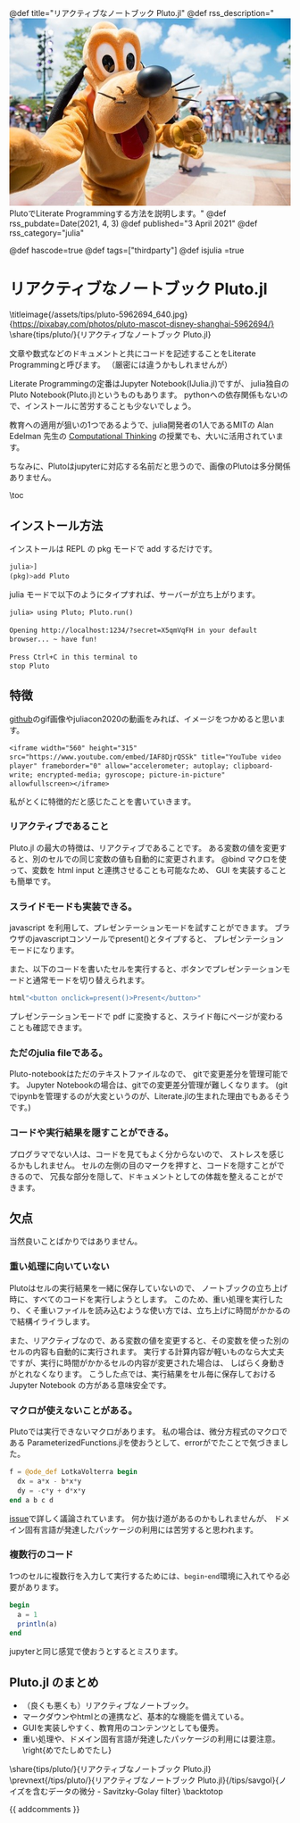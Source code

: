 @def title="リアクティブなノートブック Pluto.jl"
@def rss_description="![titleimage](/assets/tips/pluto-5962694_640.jpg)PlutoでLiterate Programmingする方法を説明します。"
@def rss_pubdate=Date(2021, 4, 3)
@def published="3 April 2021"
@def rss_category="julia"

@def hascode=true
@def tags=["thirdparty"]
@def isjulia =true

# リアクティブなノートブック Pluto.jl
\titleimage{/assets/tips/pluto-5962694_640.jpg}{https://pixabay.com/photos/pluto-mascot-disney-shanghai-5962694/}
\share{tips/pluto/}{リアクティブなノートブック Pluto.jl}

文章や数式などのドキュメントと共にコードを記述することをLiterate Programmingと呼びます。
（厳密には違うかもしれませんが）

Literate Programmingの定番はJupyter Notebook(IJulia.jl)ですが、
julia独自のPluto Notebook(Pluto.jl)というものもあります。
pythonへの依存関係もないので、インストールに苦労することも少ないでしょう。

教育への適用が狙いの1つであるようで、julia開発者の1人であるMITの Alan Edelman 先生の
[Computational Thinking](https://computationalthinking.mit.edu/) の授業でも、大いに活用されています。

ちなみに、Plutoはjupyterに対応する名前だと思うので、画像のPlutoは多分関係ありません。

\toc
## インストール方法

インストールは REPL の pkg モードで add するだけです。

```julia
julia>]
(pkg)>add Pluto
```

julia モードで以下のようにタイプすれば、サーバーが立ち上がります。

```
julia> using Pluto; Pluto.run()

Opening http://localhost:1234/?secret=X5qmVqFH in your default browser... ~ have fun!

Press Ctrl+C in this terminal to
stop Pluto
```

## 特徴

[github](https://github.com/fonsp/Pluto.jl)のgif画像やjuliacon2020の動画をみれば、イメージをつかめると思います。

~~~
<iframe width="560" height="315" src="https://www.youtube.com/embed/IAF8DjrQSSk" title="YouTube video player" frameborder="0" allow="accelerometer; autoplay; clipboard-write; encrypted-media; gyroscope; picture-in-picture" allowfullscreen></iframe>
~~~

私がとくに特徴的だと感じたことを書いていきます。
### リアクティブであること

Pluto.jl の最大の特徴は、リアクティブであることです。
ある変数の値を変更すると、別のセルでの同じ変数の値も自動的に変更されます。
@bind マクロを使って、変数を html input と連携させることも可能なため、
GUI を実装することも簡単です。

### スライドモードも実装できる。

javascript を利用して、プレゼンテーションモードを試すことができます。
ブラウザのjavascriptコンソールでpresent()とタイプすると、
プレゼンテーションモードになります。

また、以下のコードを書いたセルを実行すると、ボタンでプレゼンテーションモードと通常モードを切り替えられます。

```julia
html"<button onclick=present()>Present</button>"
```

プレゼンテーションモードで pdf に変換すると、スライド毎にページが変わることも確認できます。

### ただのjulia fileである。

Pluto-notebookはただのテキストファイルなので、 gitで変更差分を管理可能です。
Jupyter Notebookの場合は、gitでの変更差分管理が難しくなります。
(gitでipynbを管理するのが大変というのが、Literate.jlの生まれた理由でもあるそうです。)

### コードや実行結果を隠すことができる。

プログラマでない人は、コードを見てもよく分からないので、
ストレスを感じるかもしれません。
セルの左側の目のマークを押すと、コードを隠すことができるので、
冗長な部分を隠して、ドキュメントとしての体裁を整えることができます。

## 欠点

当然良いことばかりではありません。

### 重い処理に向いていない

Plutoはセルの実行結果を一緒に保存していないので、
ノートブックの立ち上げ時に、すべてのコードを実行しようとします。
このため、重い処理を実行したり、くそ重いファイルを読み込むような使い方では、立ち上げに時間がかかるので結構イライラします。

また、リアクティブなので、ある変数の値を変更すると、その変数を使った別のセルの内容も自動的に実行されます。
実行する計算内容が軽いものなら大丈夫ですが、実行に時間がかかるセルの内容が変更された場合は、
しばらく身動きがとれなくなります。
こうした点では、実行結果をセル毎に保存しておける Jupyter Notebook の方がある意味安全です。

### マクロが使えないことがある。

Plutoでは実行できないマクロがあります。
私の場合は、微分方程式のマクロである ParameterizedFunctions.jlを使おうとして、errorがでたことで気づきました。

```julia
f = @ode_def LotkaVolterra begin
  dx = a*x - b*x*y
  dy = -c*y + d*x*y
end a b c d
```

[issue](https://github.com/fonsp/Pluto.jl/issues/196)で詳しく議論されています。
何か抜け道があるのかもしれませんが、
ドメイン固有言語が発達したパッケージの利用には苦労すると思われます。

### 複数行のコード

1つのセルに複数行を入力して実行するためには、`begin`-`end`環境に入れてやる必要があります。

```julia
begin
  a = 1
  println(a)
end
```

jupyterと同じ感覚で使おうとするとミスります。

## Pluto.jl のまとめ

- （良くも悪くも）リアクティブなノートブック。
- マークダウンやhtmlとの連携など、基本的な機能を備えている。
- GUIを実装しやすく、教育用のコンテンツとしても優秀。
- 重い処理や、ドメイン固有言語が発達したパッケージの利用には要注意。
\right{めでたしめでたし}

\share{tips/pluto/}{リアクティブなノートブック Pluto.jl}
\prevnext{/tips/pluto/}{リアクティブなノートブック Pluto.jl}{/tips/savgol}{ノイズを含むデータの微分 - Savitzky-Golay filter}
\backtotop

{{ addcomments }}